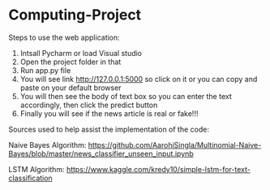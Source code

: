 # Computing-Project

Steps to use the web application:

1. Intsall Pycharm or load Visual studio
2. Open the project folder in that
3. Run app.py file
4. You will see link http://127.0.0.1:5000 so click on it or you can copy and paste on your default browser
5. You will then see the body of text box so you can enter the text accordingly, then click the predict button
6. Finally you will see if the news article is real or fake!!!

Sources used to help assist the implementation of the code:

Naive Bayes Algorithm:
https://github.com/AarohiSingla/Multinomial-Naive-Bayes/blob/master/news_classifier_unseen_input.ipynb

LSTM Algorithm:
https://www.kaggle.com/kredy10/simple-lstm-for-text-classification
